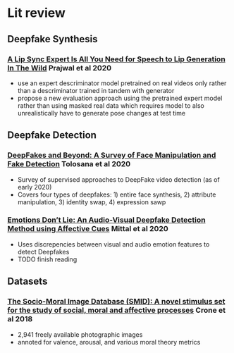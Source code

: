 # Lit review

## Deepfake Synthesis

### [A Lip Sync Expert Is All You Need for Speech to Lip Generation In The Wild](PrajwalLipsync2020.pdf) Prajwal et al 2020
- use an expert descriminator model pretrained on real videos only rather than a descriminator trained in tandem with generator
- propose a new evaluation approach using the pretrained expert model rather than using masked real data which requires model to also
unrealistically have to generate pose changes at test time

## Deepfake Detection

### [DeepFakes and Beyond: A Survey of Face Manipulation and Fake Detection](Tolosana2020Deepfakes.pdf) Tolosana et al 2020
- Survey of supervised approaches to DeepFake video detection (as of early 2020)
- Covers four types of deepfakes: 1) entire face synthesis, 2) attribute manipulation, 3) identity swap, 4) expression sawp

### [Emotions Don’t Lie: An Audio-Visual Deepfake Detection Method using Affective Cues](MittalEmotionsDeepfakeDetection2020.pdf) Mittal et al 2020
- Uses discrepencies between visual and audio emotion features to detect Deepfakes
- TODO finish reading

## Datasets

### [The Socio-Moral Image Database (SMID): A novel stimulus set for the study of social, moral and affective processes](https://journals.plos.org/plosone/article?id=10.1371/journal.pone.0190954) Crone et al 2018
- 2,941 freely available photographic images
- annoted for valence, arousal, and various moral theory metrics 
